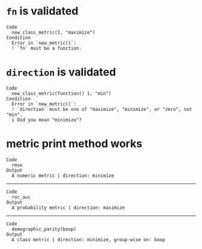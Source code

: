 # `fn` is validated

    Code
      new_class_metric(1, "maximize")
    Condition
      Error in `new_metric()`:
      ! `fn` must be a function.

# `direction` is validated

    Code
      new_class_metric(function() 1, "min")
    Condition
      Error in `new_metric()`:
      ! `direction` must be one of "maximize", "minimize", or "zero", not "min".
      i Did you mean "minimize"?

# metric print method works

    Code
      rmse
    Output
      A numeric metric | direction: minimize

---

    Code
      roc_auc
    Output
      A probability metric | direction: maximize

---

    Code
      demographic_parity(boop)
    Output
      A class metric | direction: minimize, group-wise on: boop

